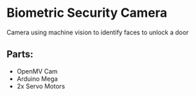 # Biometric Security Camera

Camera using machine vision to identify faces to unlock a door

## Parts:
- OpenMV Cam
- Arduino Mega
- 2x Servo Motors
